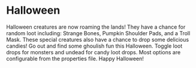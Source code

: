 # Halloween

Halloween creatures are now roaming the lands! They have a chance for random loot including: Strange Bones, Pumpkin Shoulder Pads, and a Troll Mask. These special creatures also have a chance to drop some delicious candies! Go out and find some ghoulish fun this Halloween. Toggle loot drops for monsters and undead for candy loot drops. Most options are configurable from the properties file. Happy Halloween!
